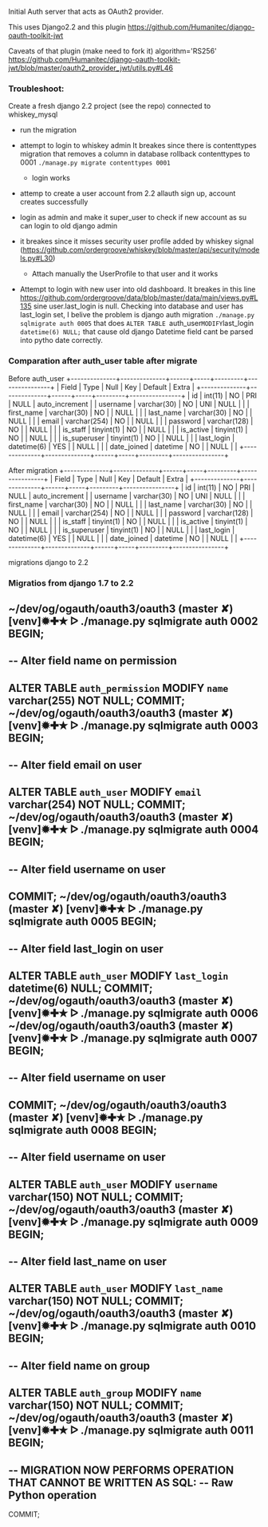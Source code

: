 Initial Auth server that acts as OAuth2 provider.

This uses Django2.2 and this plugin https://github.com/Humanitec/django-oauth-toolkit-jwt


Caveats of that plugin (make need to fork it)
    algorithm='RS256' https://github.com/Humanitec/django-oauth-toolkit-jwt/blob/master/oauth2_provider_jwt/utils.py#L46


### Troubleshoot:

Create a fresh django 2.2 project (see the repo) connected to whiskey_mysql 
- run the migration
- attempt to login to whiskey admin
    It breakes since there is contenttypes migration that removes a column in database
    rollback contenttypes to 0001 `./manage.py migrate contenttypes 0001`
    - login works

- attemp to create a user account from 2.2 allauth sign up, account creates successfully 
- login as admin and make it super_user to check if new account as su can login to old django admin
- it breakes since it misses security user profile added by whiskey signal (https://github.com/ordergroove/whiskey/blob/master/api/security/models.py#L30)
    - Attach manually the UserProfile to that user and it works
- Attempt to login with new user into old dashboard.
    It breakes in this line https://github.com/ordergroove/data/blob/master/data/main/views.py#L135 sine  user.last_login is null. 
    Checking into database and user has last_login set, I belive the problem is django auth migration `./manage.py sqlmigrate auth 0005` that does `ALTER TABLE `auth_user` MODIFY `last_login` datetime(6) NULL;` that cause old django Datetime field cant be parsed into pytho date correctly.

    



### Comparation after auth_user table after migrate
    
Before auth_user 
+--------------+--------------+------+-----+---------+----------------+
| Field        | Type         | Null | Key | Default | Extra          |
+--------------+--------------+------+-----+---------+----------------+
| id           | int(11)      | NO   | PRI | NULL    | auto_increment |
| username     | varchar(30)  | NO   | UNI | NULL    |                |
| first_name   | varchar(30)  | NO   |     | NULL    |                |
| last_name    | varchar(30)  | NO   |     | NULL    |                |
| email        | varchar(254) | NO   |     | NULL    |                |
| password     | varchar(128) | NO   |     | NULL    |                |
| is_staff     | tinyint(1)   | NO   |     | NULL    |                |
| is_active    | tinyint(1)   | NO   |     | NULL    |                |
| is_superuser | tinyint(1)   | NO   |     | NULL    |                |
| last_login   | datetime(6)  | YES  |     | NULL    |                |
| date_joined  | datetime     | NO   |     | NULL    |                |
+--------------+--------------+------+-----+---------+----------------+


After migration
+--------------+--------------+------+-----+---------+----------------+
| Field        | Type         | Null | Key | Default | Extra          |
+--------------+--------------+------+-----+---------+----------------+
| id           | int(11)      | NO   | PRI | NULL    | auto_increment |
| username     | varchar(30)  | NO   | UNI | NULL    |                |
| first_name   | varchar(30)  | NO   |     | NULL    |                |
| last_name    | varchar(30)  | NO   |     | NULL    |                |
| email        | varchar(254) | NO   |     | NULL    |                |
| password     | varchar(128) | NO   |     | NULL    |                |
| is_staff     | tinyint(1)   | NO   |     | NULL    |                |
| is_active    | tinyint(1)   | NO   |     | NULL    |                |
| is_superuser | tinyint(1)   | NO   |     | NULL    |                |
| last_login   | datetime(6)  | YES  |     | NULL    |                |
| date_joined  | datetime     | NO   |     | NULL    |                |
+--------------+--------------+------+-----+---------+----------------+

migrations django to 2.2 


### Migratios from django 1.7 to 2.2

~/dev/og/ogauth/oauth3/oauth3 (master ✘) [venv]✹✚✭ ᐅ ./manage.py sqlmigrate auth 0002
BEGIN;
--
-- Alter field name on permission
--
ALTER TABLE `auth_permission` MODIFY `name` varchar(255) NOT NULL;
COMMIT;
~/dev/og/ogauth/oauth3/oauth3 (master ✘) [venv]✹✚✭ ᐅ ./manage.py sqlmigrate auth 0003
BEGIN;
--
-- Alter field email on user
--
ALTER TABLE `auth_user` MODIFY `email` varchar(254) NOT NULL;
COMMIT;
~/dev/og/ogauth/oauth3/oauth3 (master ✘) [venv]✹✚✭ ᐅ ./manage.py sqlmigrate auth 0004
BEGIN;
--
-- Alter field username on user
--
COMMIT;
~/dev/og/ogauth/oauth3/oauth3 (master ✘) [venv]✹✚✭ ᐅ ./manage.py sqlmigrate auth 0005
BEGIN;
--
-- Alter field last_login on user
--
ALTER TABLE `auth_user` MODIFY `last_login` datetime(6) NULL;
COMMIT;
~/dev/og/ogauth/oauth3/oauth3 (master ✘) [venv]✹✚✭ ᐅ ./manage.py sqlmigrate auth 0006
~/dev/og/ogauth/oauth3/oauth3 (master ✘) [venv]✹✚✭ ᐅ ./manage.py sqlmigrate auth 0007
BEGIN;
--
-- Alter field username on user
--
COMMIT;
~/dev/og/ogauth/oauth3/oauth3 (master ✘) [venv]✹✚✭ ᐅ ./manage.py sqlmigrate auth 0008
BEGIN;
--
-- Alter field username on user
--
ALTER TABLE `auth_user` MODIFY `username` varchar(150) NOT NULL;
COMMIT;
~/dev/og/ogauth/oauth3/oauth3 (master ✘) [venv]✹✚✭ ᐅ ./manage.py sqlmigrate auth 0009
BEGIN;
--
-- Alter field last_name on user
--
ALTER TABLE `auth_user` MODIFY `last_name` varchar(150) NOT NULL;
COMMIT;
~/dev/og/ogauth/oauth3/oauth3 (master ✘) [venv]✹✚✭ ᐅ ./manage.py sqlmigrate auth 0010
BEGIN;
--
-- Alter field name on group
--
ALTER TABLE `auth_group` MODIFY `name` varchar(150) NOT NULL;
COMMIT;
~/dev/og/ogauth/oauth3/oauth3 (master ✘) [venv]✹✚✭ ᐅ ./manage.py sqlmigrate auth 0011
BEGIN;
--
-- MIGRATION NOW PERFORMS OPERATION THAT CANNOT BE WRITTEN AS SQL:
-- Raw Python operation
--
COMMIT;

